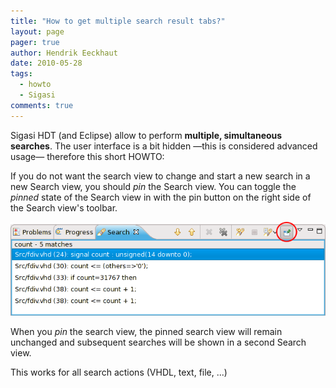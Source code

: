 ```yaml
---
title: "How to get multiple search result tabs?"
layout: page 
pager: true
author: Hendrik Eeckhaut
date: 2010-05-28
tags: 
  - howto
  - Sigasi
comments: true
---
```

Sigasi HDT (and Eclipse) allow to perform <strong>multiple, simultaneous searches</strong>. The user interface is a bit hidden —this is considered advanced usage— therefore this short HOWTO:

If you do not want the search view to change and start a new search in a new Search view, you should <em>pin</em> the Search view. You can toggle the <em>pinned</em> state of the Search view in with the <emp>pin</em> button on the right side of the Search view's toolbar.

![Pinned Search View](images/pin_search_view_a.png)

When you <em>pin</em> the search view, the pinned search view will remain unchanged and subsequent searches will be shown in a second Search view.

This works for all search actions (VHDL, text, file, ...)
